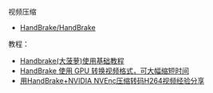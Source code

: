 
视频压缩

- [HandBrake/HandBrake](https://github.com/HandBrake/HandBrake)

教程：

- [Handbrake(大菠萝)使用基础教程](https://zhuanlan.zhihu.com/p/421498807)
- [HandBrake 使用 GPU 转换视频格式，可大幅缩短时间](https://kejiweixun.com/blog/handbrake-convert-video-with-gpu)
- [用HandBrake+NVIDIA NVEnc压缩转码H264视频经验分享](https://achair.cn/12144.html)